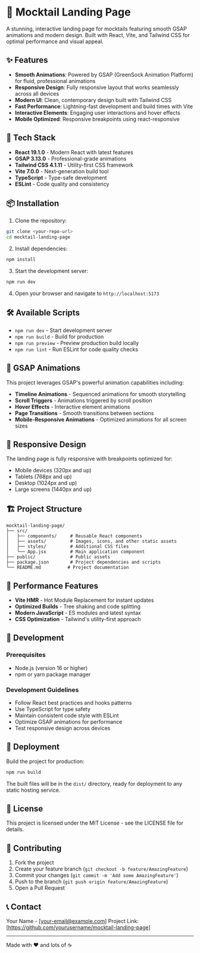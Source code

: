 # 🍹 Mocktail Landing Page

A stunning, interactive landing page for mocktails featuring smooth GSAP animations and modern design. Built with React, Vite, and Tailwind CSS for optimal performance and visual appeal.

## ✨ Features

- **Smooth Animations**: Powered by GSAP (GreenSock Animation Platform) for fluid, professional animations
- **Responsive Design**: Fully responsive layout that works seamlessly across all devices
- **Modern UI**: Clean, contemporary design built with Tailwind CSS
- **Fast Performance**: Lightning-fast development and build times with Vite
- **Interactive Elements**: Engaging user interactions and hover effects
- **Mobile Optimized**: Responsive breakpoints using react-responsive

## 🚀 Tech Stack

- **React 19.1.0** - Modern React with latest features
- **GSAP 3.13.0** - Professional-grade animations
- **Tailwind CSS 4.1.11** - Utility-first CSS framework
- **Vite 7.0.0** - Next-generation build tool
- **TypeScript** - Type-safe development
- **ESLint** - Code quality and consistency

## 📦 Installation

1. Clone the repository:
```bash
git clone <your-repo-url>
cd mocktail-landing-page
```

2. Install dependencies:
```bash
npm install
```

3. Start the development server:
```bash
npm run dev
```

4. Open your browser and navigate to `http://localhost:5173`

## 🛠️ Available Scripts

- `npm run dev` - Start development server
- `npm run build` - Build for production
- `npm run preview` - Preview production build locally
- `npm run lint` - Run ESLint for code quality checks

## 🎨 GSAP Animations

This project leverages GSAP's powerful animation capabilities including:

- **Timeline Animations** - Sequenced animations for smooth storytelling
- **Scroll Triggers** - Animations triggered by scroll position
- **Hover Effects** - Interactive element animations
- **Page Transitions** - Smooth transitions between sections
- **Mobile-Responsive Animations** - Optimized animations for all screen sizes

## 📱 Responsive Design

The landing page is fully responsive with breakpoints optimized for:
- Mobile devices (320px and up)
- Tablets (768px and up)
- Desktop (1024px and up)
- Large screens (1440px and up)

## 🏗️ Project Structure

```
mocktail-landing-page/
├── src/
│   ├── components/     # Reusable React components
│   ├── assets/         # Images, icons, and other static assets
│   ├── styles/         # Additional CSS files
│   └── App.jsx         # Main application component
├── public/             # Public assets
├── package.json        # Project dependencies and scripts
└── README.md          # Project documentation
```

## 🎯 Performance Features

- **Vite HMR** - Hot Module Replacement for instant updates
- **Optimized Builds** - Tree shaking and code splitting
- **Modern JavaScript** - ES modules and latest syntax
- **CSS Optimization** - Tailwind's utility-first approach

## 🔧 Development

### Prerequisites
- Node.js (version 16 or higher)
- npm or yarn package manager

### Development Guidelines
- Follow React best practices and hooks patterns
- Use TypeScript for type safety
- Maintain consistent code style with ESLint
- Optimize GSAP animations for performance
- Test responsive design across devices

## 🚀 Deployment

Build the project for production:

```bash
npm run build
```

The built files will be in the `dist/` directory, ready for deployment to any static hosting service.

## 📄 License

This project is licensed under the MIT License - see the LICENSE file for details.

## 🤝 Contributing

1. Fork the project
2. Create your feature branch (`git checkout -b feature/AmazingFeature`)
3. Commit your changes (`git commit -m 'Add some AmazingFeature'`)
4. Push to the branch (`git push origin feature/AmazingFeature`)
5. Open a Pull Request

## 📞 Contact

Your Name - [your-email@example.com]
Project Link: [https://github.com/yourusername/mocktail-landing-page]

---

Made with ❤️ and lots of ☕
